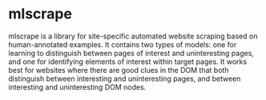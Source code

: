 # mlscrape
mlscrape is a library for site-specific automated website scraping based on human-annotated examples. It contains two types of models: one for learning to distinguish between pages of interest and uninteresting pages, and one for identifying elements of interest within target pages. It works best for websites where there are good clues in the DOM that both distinguish between interesting and uninteresting pages, and between interesting and uninteresting DOM nodes.